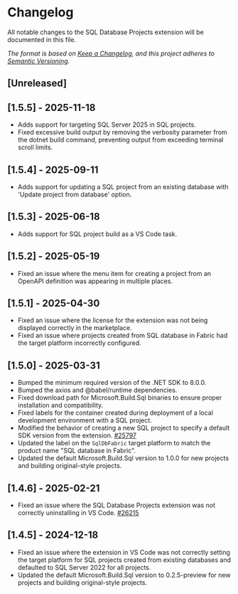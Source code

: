 # Changelog

All notable changes to the SQL Database Projects extension will be documented in this file.

*The format is based on [Keep a Changelog](https://keepachangelog.com/en/1.0.0/), and this project adheres to [Semantic Versioning](https://semver.org/spec/v2.0.0.html).*

## [Unreleased]

## [1.5.5] - 2025-11-18

- Adds support for targeting SQL Server 2025 in SQL projects.
- Fixed excessive build output by removing the verbosity parameter from the dotnet build command, preventing output from exceeding terminal scroll limits.

## [1.5.4] - 2025-09-11

- Adds support for updating a SQL project from an existing database with 'Update project from database' option.

## [1.5.3] - 2025-06-18

- Adds support for SQL project build as a VS Code task.

## [1.5.2] - 2025-05-19

- Fixed an issue where the menu item for creating a project from an OpenAPI definition was appearing in multiple places.

## [1.5.1] - 2025-04-30

- Fixed an issue where the license for the extension was not being displayed correctly in the marketplace.
- Fixed an issue where projects created from SQL database in Fabric had the target platform incorrectly configured.

## [1.5.0] - 2025-03-31

- Bumped the minimum required version of the .NET SDK to 8.0.0.
- Bumped the axios and @babel/runtime dependencies.
- Fixed download path for Microsoft.Build.Sql binaries to ensure proper installation and compatibility.
- Fixed labels for the container created during deployment of a local development environment with a SQL project.
- Modified the behavior of creating a new SQL project to specify a default SDK version from the extension. [#25797](https://github.com/microsoft/azuredatastudio/issues/25797)
- Updated the label on the `SqlDbFabric` target platform to match the product name "SQL database in Fabric".
- Updated the default Microsoft.Build.Sql version to 1.0.0 for new projects and building original-style projects.

## [1.4.6] - 2025-02-21

- Fixed an issue where the SQL Database Projects extension was not correctly uninstalling in VS Code. [#26215](https://github.com/microsoft/vscode-mssql/issues/18822)

## [1.4.5] - 2024-12-18

- Fixed an issue where the extension in VS Code was not correctly setting the target platform for SQL projects created from existing databases and defaulted to SQL Server 2022 for all projects.
- Updated the default Microsoft.Build.Sql version to 0.2.5-preview for new projects and building original-style projects.
